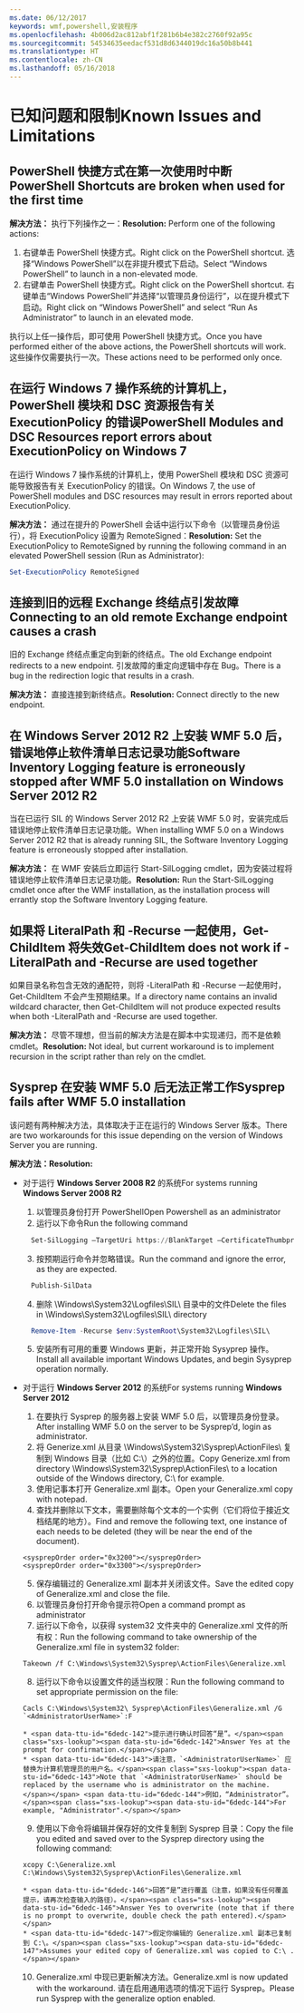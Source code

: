 ```yaml
---
ms.date: 06/12/2017
keywords: wmf,powershell,安装程序
ms.openlocfilehash: 4b006d2ac812abf1f281b6b4e382c2760f92a95c
ms.sourcegitcommit: 54534635eedacf531d8d6344019dc16a50b8b441
ms.translationtype: HT
ms.contentlocale: zh-CN
ms.lasthandoff: 05/16/2018
---
```

# <a name="known-issues-and-limitations"></a><span data-ttu-id="6dedc-102">已知问题和限制</span><span class="sxs-lookup"><span data-stu-id="6dedc-102">Known Issues and Limitations</span></span>

<a name="powershell-shortcuts-are-broken-when-used-for-the-first-time"></a><span data-ttu-id="6dedc-103">PowerShell 快捷方式在第一次使用时中断</span><span class="sxs-lookup"><span data-stu-id="6dedc-103">PowerShell Shortcuts are broken when used for the first time</span></span>
------------------------------------------------------------

<span data-ttu-id="6dedc-104">**解决方法：** 执行下列操作之一：</span><span class="sxs-lookup"><span data-stu-id="6dedc-104">**Resolution:** Perform one of the following actions:</span></span>

1.  <span data-ttu-id="6dedc-105">右键单击 PowerShell 快捷方式。</span><span class="sxs-lookup"><span data-stu-id="6dedc-105">Right click on the PowerShell shortcut.</span></span> <span data-ttu-id="6dedc-106">选择“Windows PowerShell”以在非提升模式下启动。</span><span class="sxs-lookup"><span data-stu-id="6dedc-106">Select “Windows PowerShell” to launch in a non-elevated mode.</span></span>
2.  <span data-ttu-id="6dedc-107">右键单击 PowerShell 快捷方式。</span><span class="sxs-lookup"><span data-stu-id="6dedc-107">Right click on the PowerShell shortcut.</span></span> <span data-ttu-id="6dedc-108">右键单击“Windows PowerShell”并选择“以管理员身份运行”，以在提升模式下启动。</span><span class="sxs-lookup"><span data-stu-id="6dedc-108">Right click on “Windows PowerShell” and select “Run As Administrator” to launch in an elevated mode.</span></span>

<span data-ttu-id="6dedc-109">执行以上任一操作后，即可使用 PowerShell 快捷方式。</span><span class="sxs-lookup"><span data-stu-id="6dedc-109">Once you have performed either of the above actions, the PowerShell shortcuts will work.</span></span> <span data-ttu-id="6dedc-110">这些操作仅需要执行一次。</span><span class="sxs-lookup"><span data-stu-id="6dedc-110">These actions need to be performed only once.</span></span>


<a name="powershell-modules-and-dsc-resources-report-errors-about-executionpolicy-on-windows-7"></a><span data-ttu-id="6dedc-111">在运行 Windows 7 操作系统的计算机上，PowerShell 模块和 DSC 资源报告有关 ExecutionPolicy 的错误</span><span class="sxs-lookup"><span data-stu-id="6dedc-111">PowerShell Modules and DSC Resources report errors about ExecutionPolicy on Windows 7</span></span>
-------------------------------------------------------------------------------------
<span data-ttu-id="6dedc-112">在运行 Windows 7 操作系统的计算机上，使用 PowerShell 模块和 DSC 资源可能导致报告有关 ExecutionPolicy 的错误。</span><span class="sxs-lookup"><span data-stu-id="6dedc-112">On Windows 7, the use of PowerShell modules and DSC resources may result in errors reported about ExecutionPolicy.</span></span>

<span data-ttu-id="6dedc-113">**解决方法：** 通过在提升的 PowerShell 会话中运行以下命令（以管理员身份运行），将 ExecutionPolicy 设置为 RemoteSigned：</span><span class="sxs-lookup"><span data-stu-id="6dedc-113">**Resolution:** Set the ExecutionPolicy to RemoteSigned by running the following command in an elevated PowerShell session (Run as Administrator):</span></span>

```powershell
Set-ExecutionPolicy RemoteSigned
```

<a name="connecting-to-an-old-remote-exchange-endpoint-causes-a-crash"></a><span data-ttu-id="6dedc-114">连接到旧的远程 Exchange 终结点引发故障</span><span class="sxs-lookup"><span data-stu-id="6dedc-114">Connecting to an old remote Exchange endpoint causes a crash</span></span>
------------------------------------------------------------

<span data-ttu-id="6dedc-115">旧的 Exchange 终结点重定向到新的终结点。</span><span class="sxs-lookup"><span data-stu-id="6dedc-115">The old Exchange endpoint redirects to a new endpoint.</span></span> <span data-ttu-id="6dedc-116">引发故障的重定向逻辑中存在 Bug。</span><span class="sxs-lookup"><span data-stu-id="6dedc-116">There is a bug in the redirection logic that results in a crash.</span></span>

<span data-ttu-id="6dedc-117">**解决方法：** 直接连接到新终结点。</span><span class="sxs-lookup"><span data-stu-id="6dedc-117">**Resolution:** Connect directly to the new endpoint.</span></span>


<a name="software-inventory-logging-feature-is-erroneously-stopped-after-wmf-50-installation-on-windows-server-2012-r2"></a><span data-ttu-id="6dedc-118">在 Windows Server 2012 R2 上安装 WMF 5.0 后，错误地停止软件清单日志记录功能</span><span class="sxs-lookup"><span data-stu-id="6dedc-118">Software Inventory Logging feature is erroneously stopped after WMF 5.0 installation on Windows Server 2012 R2</span></span>
-------------------------------------------------------------------------------------------------------------

<span data-ttu-id="6dedc-119">当在已运行 SIL 的 Windows Server 2012 R2 上安装 WMF 5.0 时，安装完成后错误地停止软件清单日志记录功能。</span><span class="sxs-lookup"><span data-stu-id="6dedc-119">When installing WMF 5.0 on a Windows Server 2012 R2 that is already running SIL, the Software Inventory Logging feature is erroneously stopped after installation.</span></span>

<span data-ttu-id="6dedc-120">**解决方法：** 在 WMF 安装后立即运行 Start-SilLogging cmdlet，因为安装过程将错误地停止软件清单日志记录功能。</span><span class="sxs-lookup"><span data-stu-id="6dedc-120">**Resolution:** Run the Start-SilLogging cmdlet once after the WMF installation, as the installation process will errantly stop the Software Inventory Logging feature.</span></span>

<a name="get-childitem-does-not-work-if--literalpath-and--recurse-are-used-together"></a><span data-ttu-id="6dedc-121">如果将 LiteralPath 和 -Recurse 一起使用，Get-ChildItem 将失效</span><span class="sxs-lookup"><span data-stu-id="6dedc-121">Get-ChildItem does not work if -LiteralPath and -Recurse are used together</span></span>
--------------------------------------------------------------------------

<span data-ttu-id="6dedc-122">如果目录名称包含无效的通配符，则将 -LiteralPath 和 -Recurse 一起使用时，Get-ChildItem 不会产生预期结果。</span><span class="sxs-lookup"><span data-stu-id="6dedc-122">If a directory name contains an invalid wildcard character, then Get-ChildItem will not produce expected results when both -LiteralPath and -Recurse are used together.</span></span>

<span data-ttu-id="6dedc-123">**解决方法：** 尽管不理想，但当前的解决方法是在脚本中实现递归，而不是依赖 cmdlet。</span><span class="sxs-lookup"><span data-stu-id="6dedc-123">**Resolution:** Not ideal, but current workaround is to implement recursion in the script rather than rely on the cmdlet.</span></span>


<a name="sysprep-fails-after-wmf-50-installation"></a><span data-ttu-id="6dedc-124">Sysprep 在安装 WMF 5.0 后无法正常工作</span><span class="sxs-lookup"><span data-stu-id="6dedc-124">Sysprep fails after WMF 5.0 installation</span></span>
----------------------------------------

<span data-ttu-id="6dedc-125">该问题有两种解决方法，具体取决于正在运行的 Windows Server 版本。</span><span class="sxs-lookup"><span data-stu-id="6dedc-125">There are two workarounds for this issue depending on the version of Windows Server you are running.</span></span>

<span data-ttu-id="6dedc-126">**解决方法：**</span><span class="sxs-lookup"><span data-stu-id="6dedc-126">**Resolution:**</span></span>
- <span data-ttu-id="6dedc-127">对于运行 **Windows Server 2008 R2** 的系统</span><span class="sxs-lookup"><span data-stu-id="6dedc-127">For systems running **Windows Server 2008 R2**</span></span>
  1. <span data-ttu-id="6dedc-128">以管理员身份打开 PowerShell</span><span class="sxs-lookup"><span data-stu-id="6dedc-128">Open Powershell as an administrator</span></span>
  2. <span data-ttu-id="6dedc-129">运行以下命令</span><span class="sxs-lookup"><span data-stu-id="6dedc-129">Run the following command</span></span>

  ```powershell
    Set-SilLogging –TargetUri https://BlankTarget –CertificateThumbprint 0123456789
  ```
  3. <span data-ttu-id="6dedc-130">按预期运行命令并忽略错误。</span><span class="sxs-lookup"><span data-stu-id="6dedc-130">Run the command and ignore the error, as they are expected.</span></span>

  ```powershell
    Publish-SilData
   ```
  4. <span data-ttu-id="6dedc-131">删除 \Windows\System32\Logfiles\SIL\ 目录中的文件</span><span class="sxs-lookup"><span data-stu-id="6dedc-131">Delete the files in  \Windows\System32\Logfiles\SIL\ directory</span></span>

  ```powershell
    Remove-Item -Recurse $env:SystemRoot\System32\Logfiles\SIL\
  ```
  5. <span data-ttu-id="6dedc-132">安装所有可用的重要 Windows 更新，并正常开始 Sysyprep 操作。</span><span class="sxs-lookup"><span data-stu-id="6dedc-132">Install all available important Windows Updates, and begin Sysyprep operation normally.</span></span>

- <span data-ttu-id="6dedc-133">对于运行 **Windows Server 2012** 的系统</span><span class="sxs-lookup"><span data-stu-id="6dedc-133">For systems running **Windows Server 2012**</span></span>
  1.    <span data-ttu-id="6dedc-134">在要执行 Sysprep 的服务器上安装 WMF 5.0 后，以管理员身份登录。</span><span class="sxs-lookup"><span data-stu-id="6dedc-134">After installing WMF 5.0 on the server to be Sysprep’d, login as administrator.</span></span>
  2.    <span data-ttu-id="6dedc-135">将 Generize.xml 从目录 \Windows\System32\Sysprep\ActionFiles\ 复制到 Windows 目录（比如 C:\）之外的位置。</span><span class="sxs-lookup"><span data-stu-id="6dedc-135">Copy Generize.xml from directory \Windows\System32\Sysprep\ActionFiles\ to a location outside of the Windows directory, C:\ for example.</span></span>
  3.    <span data-ttu-id="6dedc-136">使用记事本打开 Generalize.xml 副本。</span><span class="sxs-lookup"><span data-stu-id="6dedc-136">Open your Generalize.xml copy with notepad.</span></span>
  4.    <span data-ttu-id="6dedc-137">查找并删除以下文本，需要删除每个文本的一个实例（它们将位于接近文档结尾的地方）。</span><span class="sxs-lookup"><span data-stu-id="6dedc-137">Find and remove the following text, one instance of each needs to be deleted (they will be near the end of the document).</span></span>

    ```
    <sysprepOrder order="0x3200"></sysprepOrder>
    <sysprepOrder order="0x3300"></sysprepOrder>
    ```

  5.    <span data-ttu-id="6dedc-138">保存编辑过的 Generalize.xml 副本并关闭该文件。</span><span class="sxs-lookup"><span data-stu-id="6dedc-138">Save the edited copy of Generalize.xml and close the file.</span></span>
  6.    <span data-ttu-id="6dedc-139">以管理员身份打开命令提示符</span><span class="sxs-lookup"><span data-stu-id="6dedc-139">Open a command prompt as administrator</span></span>
  7.    <span data-ttu-id="6dedc-140">运行以下命令，以获得 system32 文件夹中的 Generalize.xml 文件的所有权：</span><span class="sxs-lookup"><span data-stu-id="6dedc-140">Run the following command to take ownership of the Generalize.xml file in system32 folder:</span></span>

    ```
    Takeown /f C:\Windows\System32\Sysprep\ActionFiles\Generalize.xml
    ```

  8.    <span data-ttu-id="6dedc-141">运行以下命令以设置文件的适当权限：</span><span class="sxs-lookup"><span data-stu-id="6dedc-141">Run the following command to set appropriate permission on the file:</span></span>

    ```
    Cacls C:\Windows\System32\ Sysprep\ActionFiles\Generalize.xml /G `<AdministratorUserName>`:F
    ```
      * <span data-ttu-id="6dedc-142">提示进行确认时回答“是”。</span><span class="sxs-lookup"><span data-stu-id="6dedc-142">Answer Yes at the prompt for confirmation.</span></span>
      * <span data-ttu-id="6dedc-143">请注意，`<AdministratorUserName>` 应替换为计算机管理员的用户名。</span><span class="sxs-lookup"><span data-stu-id="6dedc-143">Note that `<AdministratorUserName>` should be replaced by the username who is administrator on the machine.</span></span> <span data-ttu-id="6dedc-144">例如，“Administrator”。</span><span class="sxs-lookup"><span data-stu-id="6dedc-144">For example, "Administrator".</span></span>

  9.    <span data-ttu-id="6dedc-145">使用以下命令将编辑并保存好的文件复制到 Sysprep 目录：</span><span class="sxs-lookup"><span data-stu-id="6dedc-145">Copy the file you edited and saved over to the Sysprep directory using the following command:</span></span>

    ```
    xcopy C:\Generalize.xml C:\Windows\System32\Sysprep\ActionFiles\Generalize.xml
    ```
      * <span data-ttu-id="6dedc-146">回答“是”进行覆盖（注意，如果没有任何覆盖提示，请再次检查输入的路径）。</span><span class="sxs-lookup"><span data-stu-id="6dedc-146">Answer Yes to overwrite (note that if there is no prompt to overwrite, double check the path entered).</span></span>
      * <span data-ttu-id="6dedc-147">假定你编辑的 Generalize.xml 副本已复制到 C:\。</span><span class="sxs-lookup"><span data-stu-id="6dedc-147">Assumes your edited copy of Generalize.xml was copied to C:\ .</span></span>

  10.   <span data-ttu-id="6dedc-148">Generalize.xml 中现已更新解决方法。</span><span class="sxs-lookup"><span data-stu-id="6dedc-148">Generalize.xml is now updated with the workaround.</span></span> <span data-ttu-id="6dedc-149">请在启用通用选项的情况下运行 Sysprep。</span><span class="sxs-lookup"><span data-stu-id="6dedc-149">Please run Sysprep with the generalize option enabled.</span></span>
